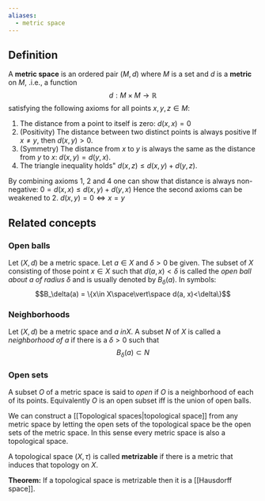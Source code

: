 ```yaml
---
aliases:
  - metric space
---
```

## Definition
A __metric space__ is an ordered pair $(M, d)$ where $M$ is a set and $d$ is a **metric** on $M$, .i.e., a function
$$ d: M\times M \to \mathbb{R}$$
satisfying the following axioms for all points $x, y, z \in M$:
1. The distance from a point to itself is zero:
		$d(x, x) = 0$
2. (Positivity) The distance between two distinct points is always positive
		If $x \neq y$, then $d(x, y) >0$.
3. (Symmetry) The distance from $x$ to $y$ is always the same as the distance from $y$ to $x$:
		$d(x,y) = d(y,x)$.
4. The triangle inequality holds"
		$d(x, z) \leq d(x, y) + d(y,z)$.

By combining axioms 1, 2 and 4 one can show that distance is always non-negative:
$0 = d(x, x) \leq d(x, y) + d(y, x)$
Hence the second axioms can be weakened to
2. $d(x, y) = 0 \iff x = y$

## Related concepts
### Open balls
Let $(X, d)$ be a metric space. Let $a\in X$ and $\delta > 0$ be given. The subset of $X$ consisting of those point $x \in X$ such that $d(a, x) < \delta$ is called the _open ball about $a$ of radius $\delta$_ and is usually denoted by $B_\delta(a)$. In symbols:
$$B_\delta(a) = \{x\in X\space\vert\space d(a, x)<\delta\}$$

### Neighborhoods
Let $(X, d)$ be a metric space and $a\ in X$. A subset $N$ of $X$ is called a _neighborhood of $a$_ if there is a $\delta > 0$ such that
$$B_\delta(a) \subset N$$
### Open sets
A subset $O$ of a metric space is said to _open_ if $O$ is a neighborhood of each of its points.
Equivalently $O$ is an open subset iff is the union of open balls.

We can construct a [[Topological spaces|topological space]] from any metric space by letting the open sets of the topological space be the open sets of the metric space. In this sense every metric space is also a topological space.

A topological space $(X, \tau)$ is called **metrizable** if there is a metric that induces that topology on $X$.

**Theorem:** If a topological space is metrizable then it is a [[Hausdorff space]].